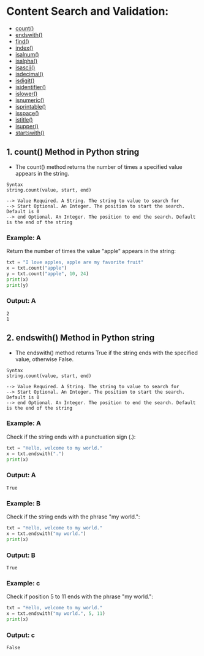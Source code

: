 # Content Search and Validation:

+ [count()](#1-count-method-in-python-string)
+ [endswith()]()
+ [find()]()
+ [index()]()
+ [isalnum()]()
+ [isalpha()]()
+ [isascii()]()
+ [isdecimal()]()
+ [isdigit()]()
+ [isidentifier()]()
+ [islower()]()
+ [isnumeric()]()
+ [isprintable()]()
+ [isspace()]()
+ [istitle()]()
+ [isupper()]()
+ [startswith()]()

  

## 1. count() Method in Python string
+ The count() method returns the number of times a specified value appears in the string.
  
```
Syntax
string.count(value, start, end)

--> Value Required. A String. The string to value to search for
--> Start Optional. An Integer. The position to start the search. Default is 0
--> end	Optional. An Integer. The position to end the search. Default is the end of the string

```


### Example: A
Return the number of times the value "apple" appears in the string:

```python
txt = "I love apples, apple are my favorite fruit"
x = txt.count("apple")
y = txt.count("apple", 10, 24)
print(x)
print(y)
```
### Output: A
```
2
1
```



## 2. endswith() Method in Python string
+ The endswith() method returns True if the string ends with the specified value, otherwise False.

  
```
Syntax
string.count(value, start, end)

--> Value Required. A String. The string to value to search for
--> Start Optional. An Integer. The position to start the search. Default is 0
--> end	Optional. An Integer. The position to end the search. Default is the end of the string

```


### Example: A
Check if the string ends with a punctuation sign (.):

```python
txt = "Hello, welcome to my world."
x = txt.endswith(".")
print(x)
```
### Output: A
```
True
```

### Example: B
Check if the string ends with the phrase "my world.":

```python
txt = "Hello, welcome to my world."
x = txt.endswith("my world.")
print(x)
```
### Output: B
```
True
```

### Example: c
Check if position 5 to 11 ends with the phrase "my world.":

```python
txt = "Hello, welcome to my world."
x = txt.endswith("my world.", 5, 11)
print(x)
```
### Output: c
```
False
```






